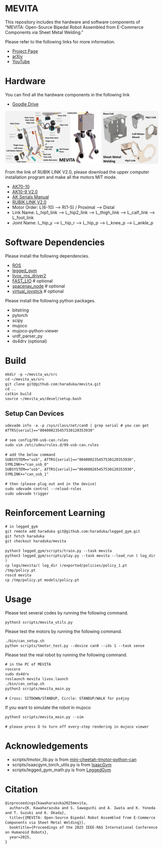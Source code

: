 # MEVITA
This repository includes the hardware and software components of "MEVITA: Open-Source Bipedal Robot Assembled from E-Commerce Components via Sheet Metal Welding."

Please refer to the following links for more information.
- [Project Page](https://haraduka.github.io/mevita-hardware)
- [arXiv](https://arxiv.org/abs/2508.17684)
- [YouTube](https://www.youtube.com/watch?v=_akfHkCne0s)

# Hardware

You can find all the hardware components in the following link
- [Goodle Drive](https://drive.google.com/drive/folders/1PlmsZT_c0rvLUOtIdCrQJ9vXPVhtB7AJ?usp=sharing)

![](./imgs/design.png)

From the link of RUBIK LINK V2.0, please download the upper computer installation program and make all the motors MIT mode.
- [AK70-10](https://www.cubemars.com/goods-1031-AK70-10.html)
- [AK10-9 V2.0](https://www.cubemars.com/goods-1141-AK10-9+V20+KV60.html)
- [AK Serials Manual](https://www.cubemars.com/images/file/20240611/1718085712815162.pdf)
- [RUBIK LINK V2.0](https://www.cubemars.com/goods-1140-RUBIK+LINK+V20.html)
- Motor Order: L(6-10) --> R(1-5)  / Proximal --> Distal
- Link Name: L_hip1_link --> L_hip2_link --> L_thigh_link --> L_calf_link --> L_foot_link
- Joint Name: L_hip_y --> L_hip_r --> L_hip_p --> L_knee_p --> L_ankle_p

# Software Dependencies
Please install the following dependencies.
- [ROS](https://www.ros.org/)
- [legged_gym](https://github.com/leggedrobotics/legged_gym)
- [livox_ros_driver2](https://github.com/tongtybj/livox_ros_driver2/tree/PR/ros1)
- [FAST_LIO](https://github.com/tongtybj/FAST_LIO/tree/PR/odometry) # optional
- [spacenav_node](https://wiki.ros.org/spacenav_node) # optional
- [virtual_joystick](https://github.com/aquahika/rqt_virtual_joystick) # optional

Please install the following python packages.
- bitstring
- pytorch
- scipy
- mujoco
- mujoco-python-viewer
- urdf_parser_py
- ds4drv (optional)

# Build
```
mkdir -p ~/mevita_ws/src
cd ~/mevita_ws/src
git clone git@github.com:haraduka/mevita.git
cd ..
catkin build
source ~/mevita_ws/devel/setup.bash
```

## Setup Can Devices
```
udevadm info -a -p /sys/class/net/can0 | grep serial # you can get ATTRS{serial}=="004000235457530120353930"

# see config/99-usb-can.rules
sudo vim /etc/udev/rules.d/99-usb-can.rules

# add the below command
SUBSYSTEM=="usb", ATTRS{serial}=="004000235457530120353930", SYMLINK+="can_usb_0"
SUBSYSTEM=="usb", ATTRS{serial}=="004000265457530120353930", SYMLINK+="can_usb_1"

# then (please plug out and in the device)
sudo udevadm control --reload-rules
sudo udevadm trigger
```

# Reinforcement Learning
```
# in legged_gym
git remote add haraduka git@github.com:haraduka/legged_gym.git
git fetch haraduka
git checkout haraduka/mevita

python3 legged_gym/scripts/train.py --task mevita
python3 legged_gym/scripts/play.py --task mevita --load_run ( log_dir )
cp logs/mevita/( log_dir )/exported/policies/policy_1.pt /tmp/policy.pt
roscd mevita
cp /tmp/policy.pt models/policy.pt
```

# Usage
Please test several codes by running the following command.
```
python3 scripts/mevita_utils.py
```
Please test the motors by running the following command.
```
./bin/can_setup.sh
python scripts/tmotor_test.py --device can0 --ids 1 --task sense
```
Please test the real robot by running the following command.
```
# in the PC of MEVITA
roscore
sudo ds4drv
roslaunch mevita livox.launch
./bin/can_setup.sh
python3 scripts/mevita_main.py

# Cross: SITDOWN/STANDUP, Circle: STANDUP/WALK for ps4joy
```

If you want to simulate the robot in mujoco
```
python3 scripts/mevita_main.py --sim

# please press D to turn off every-step rendering in mujoco viewer
```

# Acknowledgements
- scripts/tmotor_lib.py is from [mini-cheetah-tmotor-python-can](https://github.com/dfki-ric-underactuated-lab/mini-cheetah-tmotor-python-can)
- scripts/isaacgym_torch_utils.py is from [IsaacGym](https://developer.nvidia.com/isaac-gym)
- scripts/legged_gym_math.py is from [LeggedGym](https://github.com/leggedrobotics/legged_gym)

# Citation
```
@inproceedings{kawaharazuka2025mevita,
  author={K. Kawaharazuka and S. Sawaguchi and A. Iwata and K. Yoneda and T. Suzuki and K. Okada},
  title={{MEVITA: Open-Source Bipedal Robot Assembled from E-Commerce Components via Sheet Metal Welding}},
  booktitle={Proceedings of the 2025 IEEE-RAS International Conference on Humanoid Robots},
  year=2025,
}
```
